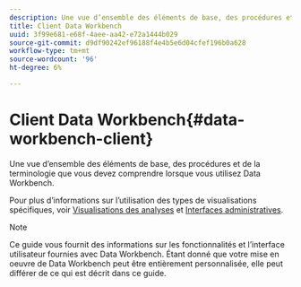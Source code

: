 ```yaml
---
description: Une vue d’ensemble des éléments de base, des procédures et de la terminologie que vous devez comprendre lorsque vous utilisez Data Workbench.
title: Client Data Workbench
uuid: 3f99e681-e68f-4aee-aa42-e72a1444b029
source-git-commit: d9df90242ef96188f4e4b5e6d04cfef196b0a628
workflow-type: tm+mt
source-wordcount: '96'
ht-degree: 6%

---
```



# Client Data Workbench{#data-workbench-client}

Une vue d’ensemble des éléments de base, des procédures et de la terminologie que vous devez comprendre lorsque vous utilisez Data Workbench.

Pour plus d’informations sur l’utilisation des types de visualisations spécifiques, voir [Visualisations des analyses](../../home/c-get-started/c-analysis-vis/c-analysis-vis.md#concept-cb5b9716d3404b2b888a55b3efec1fa5) et [Interfaces administratives](../../home/c-get-started/c-admin-intrf/c-admin-intrf.md#concept-855c1a91e1a948969fab592adca15f74).

>[!NOTE]
>
>Ce guide vous fournit des informations sur les fonctionnalités et l’interface utilisateur fournies avec Data Workbench. Étant donné que votre mise en oeuvre de Data Workbench peut être entièrement personnalisée, elle peut différer de ce qui est décrit dans ce guide.

